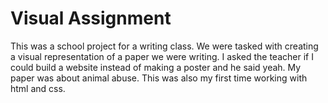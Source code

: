 # Visual Assignment

This was a school project for a writing class. We were tasked with creating a visual representation of a paper we were writing. I asked the teacher if I could build a website instead of making a poster and he said yeah. My paper was about animal abuse. This was also my first time working with html and css.
